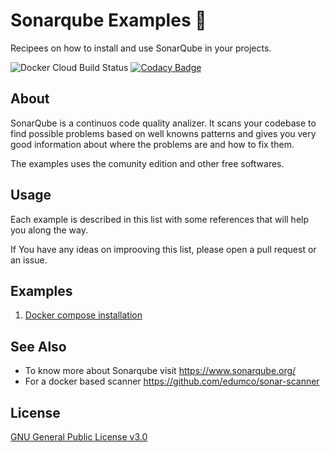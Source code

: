 # Sonarqube Examples 🚥

Recipees on how to install and use SonarQube in your projects.

![Docker Cloud Build Status](https://img.shields.io/docker/cloud/build/edumco/sonar-scanner)
[![Codacy Badge](https://api.codacy.com/project/badge/Grade/1ab8bf7c21dc4cfcae643f4d41b7cf13)](https://www.codacy.com/manual/edumco/sonarqube-examples?utm_source=github.com&utm_medium=referral&utm_content=edumco/sonarqube-examples&utm_campaign=Badge_Grade)

## About

SonarQube is a continuos code quality analizer. It scans your codebase to find possible problems based on well knowns patterns and gives you very good information about where the problems are and how to fix them.



The examples uses the comunity edition and other free softwares.

## Usage

Each example is described in this list with some references that will help you along the way.

If You have any ideas on improoving this list, please open a pull request or an issue.

## Examples

1. [Docker compose installation](https://github.com/edumco/sonarqube-examples/tree/master/compose)

## See Also

- To know more about Sonarqube visit <https://www.sonarqube.org/>
- For a docker based scanner <https://github.com/edumco/sonar-scanner>

## License

[GNU General Public License v3.0](LICENSE)
